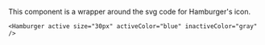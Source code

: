 This component is a wrapper around the svg code for Hamburger's icon.

    <Hamburger active size="30px" activeColor="blue" inactiveColor="gray" />

